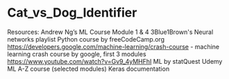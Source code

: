 # Cat_vs_Dog_Identifier
Resources:
Andrew Ng’s ML Course Module 1 & 4
3Blue1Brown's Neural networks playlist
Python course by freeCodeCamp.org
https://developers.google.com/machine-learning/crash-course - machine learning crash course by google, first 3 modules
https://www.youtube.com/watch?v=Gv9_4yMHFhI   ML by statQuest
Udemy ML A-Z course (selected modules)
Keras documentation



